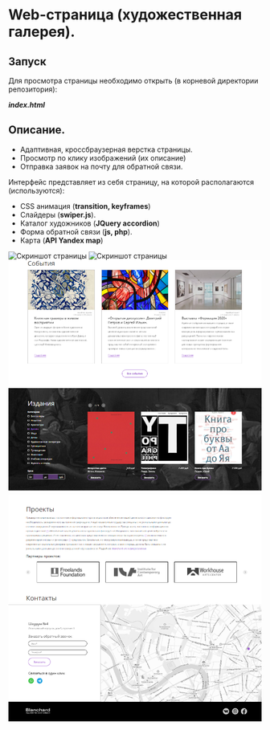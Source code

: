 # Web-страница (художественная галерея).

## Запуск

Для просмотра страницы необходимо открыть (в корневой директории репозитория):

***index.html***

## Описание.

+ Адаптивная, кроссбраузерная верстка страницы. 
+ Просмотр по клику изображений (их описание)
+ Отправка заявок на почту для обратной связи.

Интерфейс представляет из себя страницу, на которой располагаются (используются):

+ CSS анимация (**transition, keyframes**)
+ Слайдеры (**swiper.js**).
+ Каталог художников (**JQuery accordion**)
+ Форма обратной связи (**js, php**).
+ Карта (**API Yandex map**)

![Скриншот страницы](screenshots/GIF1.gif "Скриншот страницы")
![Скриншот страницы](screenshots/GIF2.gif "Скриншот страницы")
![Скриншот страницы](screenshots/screenshot3.png "Скриншот страницы")
![Скриншот страницы](screenshots/screenshot4.png "Скриншот страницы")

